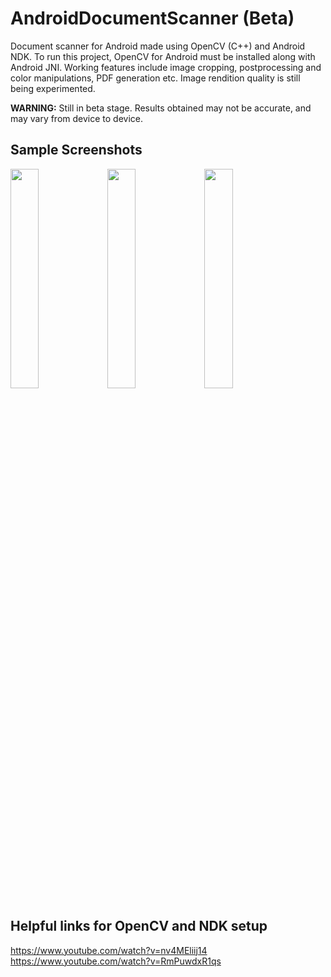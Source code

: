 # AndroidDocumentScanner (Beta)
Document scanner for Android made using OpenCV (C++) and Android NDK.
To run this project, OpenCV for Android must be installed along with Android JNI.
Working features include image cropping, postprocessing and color manipulations, PDF generation etc.
Image rendition quality is still being experimented.

<b>WARNING:</b> Still in beta stage. Results obtained may not be accurate, and may vary from device to device.

Sample Screenshots
------------------
<div>
<img src="https://raw.githubusercontent.com/badarsh2/AndroidDocumentScanner/master/Screenshot_20170812-175826.png" width="30%"/>
<img src="https://raw.githubusercontent.com/badarsh2/AndroidDocumentScanner/master/Screenshot_20170812-180046.png" width="30%"/>
<img src="https://raw.githubusercontent.com/badarsh2/AndroidDocumentScanner/master/Screenshot_20170812-180055.png" width="30%"/>
</div>

Helpful links for OpenCV and NDK setup
------------------
https://www.youtube.com/watch?v=nv4MEliij14 <br>
https://www.youtube.com/watch?v=RmPuwdxR1qs <br>
